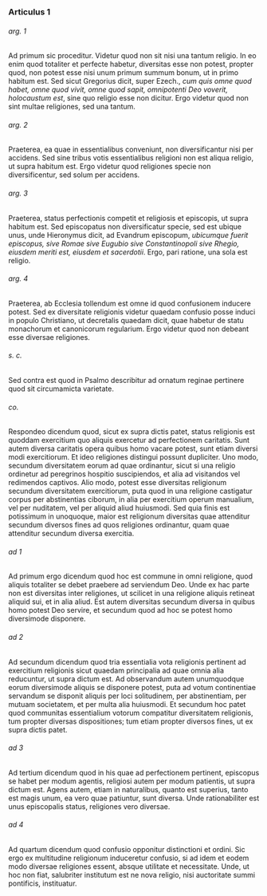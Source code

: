 ### Articulus 1

###### arg. 1
Ad primum sic proceditur. Videtur quod non sit nisi una tantum religio. In eo enim quod totaliter et perfecte habetur, diversitas esse non potest, propter quod, non potest esse nisi unum primum summum bonum, ut in primo habitum est. Sed sicut Gregorius dicit, super Ezech., *cum quis omne quod habet, omne quod vivit, omne quod sapit, omnipotenti Deo voverit, holocaustum est*, sine quo religio esse non dicitur. Ergo videtur quod non sint multae religiones, sed una tantum.

###### arg. 2
Praeterea, ea quae in essentialibus conveniunt, non diversificantur nisi per accidens. Sed sine tribus votis essentialibus religioni non est aliqua religio, ut supra habitum est. Ergo videtur quod religiones specie non diversificentur, sed solum per accidens.

###### arg. 3
Praeterea, status perfectionis competit et religiosis et episcopis, ut supra habitum est. Sed episcopatus non diversificatur specie, sed est ubique unus, unde Hieronymus dicit, ad Evandrum episcopum, *ubicumque fuerit episcopus, sive Romae sive Eugubio sive Constantinopoli sive Rhegio, eiusdem meriti est, eiusdem et sacerdotii*. Ergo, pari ratione, una sola est religio.

###### arg. 4
Praeterea, ab Ecclesia tollendum est omne id quod confusionem inducere potest. Sed ex diversitate religionis videtur quaedam confusio posse induci in populo Christiano, ut decretalis quaedam dicit, quae habetur de statu monachorum et canonicorum regularium. Ergo videtur quod non debeant esse diversae religiones.

###### s. c.
Sed contra est quod in Psalmo describitur ad ornatum reginae pertinere quod sit circumamicta varietate.

###### co.
Respondeo dicendum quod, sicut ex supra dictis patet, status religionis est quoddam exercitium quo aliquis exercetur ad perfectionem caritatis. Sunt autem diversa caritatis opera quibus homo vacare potest, sunt etiam diversi modi exercitiorum. Et ideo religiones distingui possunt dupliciter. Uno modo, secundum diversitatem eorum ad quae ordinantur, sicut si una religio ordinetur ad peregrinos hospitio suscipiendos, et alia ad visitandos vel redimendos captivos. Alio modo, potest esse diversitas religionum secundum diversitatem exercitiorum, puta quod in una religione castigatur corpus per abstinentias ciborum, in alia per exercitium operum manualium, vel per nuditatem, vel per aliquid aliud huiusmodi. Sed quia finis est potissimum in unoquoque, maior est religionum diversitas quae attenditur secundum diversos fines ad quos religiones ordinantur, quam quae attenditur secundum diversa exercitia.

###### ad 1
Ad primum ergo dicendum quod hoc est commune in omni religione, quod aliquis totaliter se debet praebere ad serviendum Deo. Unde ex hac parte non est diversitas inter religiones, ut scilicet in una religione aliquis retineat aliquid sui, et in alia aliud. Est autem diversitas secundum diversa in quibus homo potest Deo servire, et secundum quod ad hoc se potest homo diversimode disponere.

###### ad 2
Ad secundum dicendum quod tria essentialia vota religionis pertinent ad exercitium religionis sicut quaedam principalia ad quae omnia alia reducuntur, ut supra dictum est. Ad observandum autem unumquodque eorum diversimode aliquis se disponere potest, puta ad votum continentiae servandum se disponit aliquis per loci solitudinem, per abstinentiam, per mutuam societatem, et per multa alia huiusmodi. Et secundum hoc patet quod communitas essentialium votorum compatitur diversitatem religionis, tum propter diversas dispositiones; tum etiam propter diversos fines, ut ex supra dictis patet.

###### ad 3
Ad tertium dicendum quod in his quae ad perfectionem pertinent, episcopus se habet per modum agentis, religiosi autem per modum patientis, ut supra dictum est. Agens autem, etiam in naturalibus, quanto est superius, tanto est magis unum, ea vero quae patiuntur, sunt diversa. Unde rationabiliter est unus episcopalis status, religiones vero diversae.

###### ad 4
Ad quartum dicendum quod confusio opponitur distinctioni et ordini. Sic ergo ex multitudine religionum induceretur confusio, si ad idem et eodem modo diversae religiones essent, absque utilitate et necessitate. Unde, ut hoc non fiat, salubriter institutum est ne nova religio, nisi auctoritate summi pontificis, instituatur.

